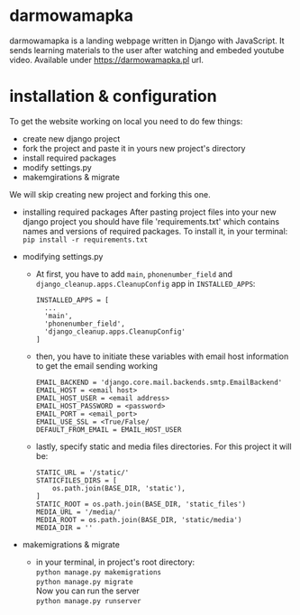 # darmowamapka
darmowamapka is a landing webpage written in Django with JavaScript.
It sends learning materials to the user after watching and embeded youtube video.
Available under https://darmowamapka.pl url.

# installation & configuration
To get the website working on local you need to do few things:
  - create new django project
  - fork the project and paste it in yours new project's directory
  - install required packages
  - modify settings.py
  - makemgirations & migrate
  
We will skip creating new project and forking this one.

* installing required packages
  After pasting project files into your new django project you should have file 'requirements.txt' which contains names and versions of required packages.
  To install it, in your terminal:  
  `pip install -r requirements.txt`

* modifying settings.py
  - At first, you have to add `main`, `phonenumber_field` and `django_cleanup.apps.CleanupConfig` app in `INSTALLED_APPS`:
    ```
    INSTALLED_APPS = [
      ...
      'main',
      'phonenumber_field',
      'django_cleanup.apps.CleanupConfig'
    ]
    ```
  - then, you have to initiate these variables with email host information to get the email sending working
      ```
      EMAIL_BACKEND = 'django.core.mail.backends.smtp.EmailBackend'
      EMAIL_HOST = <email host>
      EMAIL_HOST_USER = <email address>
      EMAIL_HOST_PASSWORD = <password>
      EMAIL_PORT = <email_port>
      EMAIL_USE_SSL = <True/False/
      DEFAULT_FROM_EMAIL = EMAIL_HOST_USER
      ```
  - lastly, specify static and media files directories. For this project it will be:
    ```
    STATIC_URL = '/static/'
    STATICFILES_DIRS = [
        os.path.join(BASE_DIR, 'static'),
    ]
    STATIC_ROOT = os.path.join(BASE_DIR, 'static_files')
    MEDIA_URL = '/media/'
    MEDIA_ROOT = os.path.join(BASE_DIR, 'static/media')
    MEDIA_DIR = ''
    ```
* makemigrations & migrate
  - in your terminal, in project's root directory:  
  `python manage.py makemigrations`  
  `python manage.py migrate`  
  Now you can run the server  
  `python manage.py runserver`
